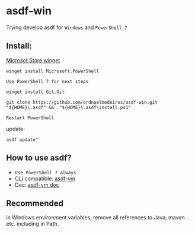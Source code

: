 # asdf-win

Trying develop asdf for `Windows` and `PowerShell 7`

## Install:

[Microsot Store winget](https://www.microsoft.com/store/productId/9NBLGGH4NNS1)
```shell
winget install Microsoft.PowerShell
```
`Use PowerShell 7 for next steps`

```shell
winget install Git.Git
```

```shell
git clone https://github.com/ordnaelmedeiros/asdf-win.git "${HOME}\.asdf" && ."${HOME}\.asdf\install.ps1"
```
`Restart PowerShell`

update:
```shell
asdf update"
```

## How to use asdf?

- `Use PowerShell 7 always`
- CLI compatible: [asdf-vm](https://asdf-vm.com/)
- Doc: [asdf-vm doc](https://asdf-vm.com/manage/commands.html)

## Recommended

in Windows environment variables, remove all references to Java, maven... etc. including in Path.
